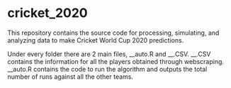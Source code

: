 # cricket_2020
This repository contains the source code for processing, simulating, and analyzing data to make Cricket World Cup 2020 predictions.

Under every folder there are 2 main files, __auto.R and __.CSV. 
__.CSV contains the information for all the players obtained through webscraping. 
__auto.R contains the code to run the algorithm and outputs the total number of runs against all the other teams. 
